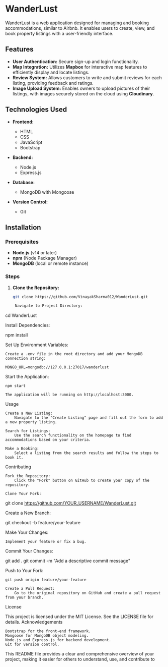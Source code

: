 # WanderLust

WanderLust is a web application designed for managing and booking accommodations, similar to Airbnb. It enables users to create, view, and book property listings with a user-friendly interface.

## Features

- **User Authentication:** Secure sign-up and login functionality.  
- **Map Integration:** Utilizes **Mapbox** for interactive map features to efficiently display and locate listings.  
- **Review System:** Allows customers to write and submit reviews for each listing, providing feedback and ratings.  
- **Image Upload System:** Enables owners to upload pictures of their listings, with images securely stored on the cloud using **Cloudinary**.  
## Technologies Used

- **Frontend:**
  - HTML
  - CSS
  - JavaScript
  - Bootstrap

- **Backend:**
  - Node.js
  - Express.js

- **Database:**
  - MongoDB with Mongoose

- **Version Control:**
  - Git

## Installation

### Prerequisites

- **Node.js** (v14 or later)
- **npm** (Node Package Manager)
- **MongoDB** (local or remote instance)

### Steps

1. **Clone the Repository:**
   ```bash
   git clone https://github.com/VinayakSharma012/WanderLust.git

    Navigate to Project Directory:

cd WanderLust

Install Dependencies:

npm install

Set Up Environment Variables:

    Create a .env file in the root directory and add your MongoDB connection string:

    MONGO_URL=mongodb://127.0.0.1:27017/wanderlust

Start the Application:

    npm start

    The application will be running on http://localhost:3000.

Usage

    Create a New Listing:
        Navigate to the "Create Listing" page and fill out the form to add a new property listing.

    Search for Listings:
        Use the search functionality on the homepage to find accommodations based on your criteria.

    Make a Booking:
        Select a listing from the search results and follow the steps to book it.

Contributing

    Fork the Repository:
        Click the "Fork" button on GitHub to create your copy of the repository.

    Clone Your Fork:

git clone https://github.com/YOUR_USERNAME/WanderLust.git

Create a New Branch:

git checkout -b feature/your-feature

Make Your Changes:

    Implement your feature or fix a bug.

Commit Your Changes:

git add .
git commit -m "Add a descriptive commit message"

Push to Your Fork:

    git push origin feature/your-feature

    Create a Pull Request:
        Go to the original repository on GitHub and create a pull request from your branch.

License

This project is licensed under the MIT License. See the LICENSE file for details.
Acknowledgements

    Bootstrap for the front-end framework.
    Mongoose for MongoDB object modeling.
    Node.js and Express.js for backend development.
    Git for version control.

This README file provides a clear and comprehensive overview of your project, making it easier for others to understand, use, and contribute to 
